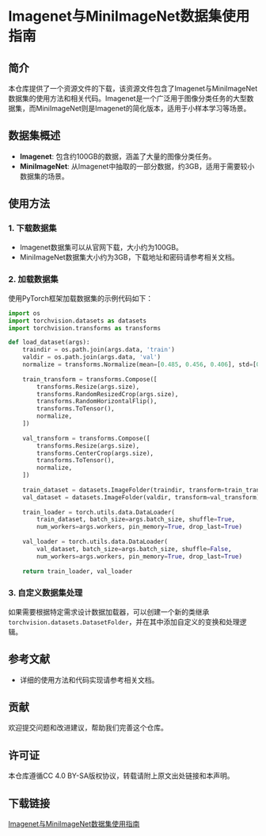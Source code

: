 # Imagenet与MiniImageNet数据集使用指南

## 简介
本仓库提供了一个资源文件的下载，该资源文件包含了Imagenet与MiniImageNet数据集的使用方法和相关代码。Imagenet是一个广泛用于图像分类任务的大型数据集，而MiniImageNet则是Imagenet的简化版本，适用于小样本学习等场景。

## 数据集概述
- **Imagenet**: 包含约100GB的数据，涵盖了大量的图像分类任务。
- **MiniImageNet**: 从Imagenet中抽取的一部分数据，约3GB，适用于需要较小数据集的场景。

## 使用方法
### 1. 下载数据集
- Imagenet数据集可以从官网下载，大小约为100GB。
- MiniImageNet数据集大小约为3GB，下载地址和密码请参考相关文档。

### 2. 加载数据集
使用PyTorch框架加载数据集的示例代码如下：

```python
import os
import torchvision.datasets as datasets
import torchvision.transforms as transforms

def load_dataset(args):
    traindir = os.path.join(args.data, 'train')
    valdir = os.path.join(args.data, 'val')
    normalize = transforms.Normalize(mean=[0.485, 0.456, 0.406], std=[0.229, 0.224, 0.225])
    
    train_transform = transforms.Compose([
        transforms.Resize(args.size),
        transforms.RandomResizedCrop(args.size),
        transforms.RandomHorizontalFlip(),
        transforms.ToTensor(),
        normalize,
    ])
    
    val_transform = transforms.Compose([
        transforms.Resize(args.size),
        transforms.CenterCrop(args.size),
        transforms.ToTensor(),
        normalize,
    ])
    
    train_dataset = datasets.ImageFolder(traindir, transform=train_transform)
    val_dataset = datasets.ImageFolder(valdir, transform=val_transform)
    
    train_loader = torch.utils.data.DataLoader(
        train_dataset, batch_size=args.batch_size, shuffle=True,
        num_workers=args.workers, pin_memory=True, drop_last=True)
    
    val_loader = torch.utils.data.DataLoader(
        val_dataset, batch_size=args.batch_size, shuffle=False,
        num_workers=args.workers, pin_memory=True, drop_last=True)
    
    return train_loader, val_loader
```

### 3. 自定义数据集处理
如果需要根据特定需求设计数据加载器，可以创建一个新的类继承`torchvision.datasets.DatasetFolder`，并在其中添加自定义的变换和处理逻辑。

## 参考文献
- 详细的使用方法和代码实现请参考相关文档。

## 贡献
欢迎提交问题和改进建议，帮助我们完善这个仓库。

## 许可证
本仓库遵循CC 4.0 BY-SA版权协议，转载请附上原文出处链接和本声明。

## 下载链接

[Imagenet与MiniImageNet数据集使用指南](https://pan.quark.cn/s/d53210376418)